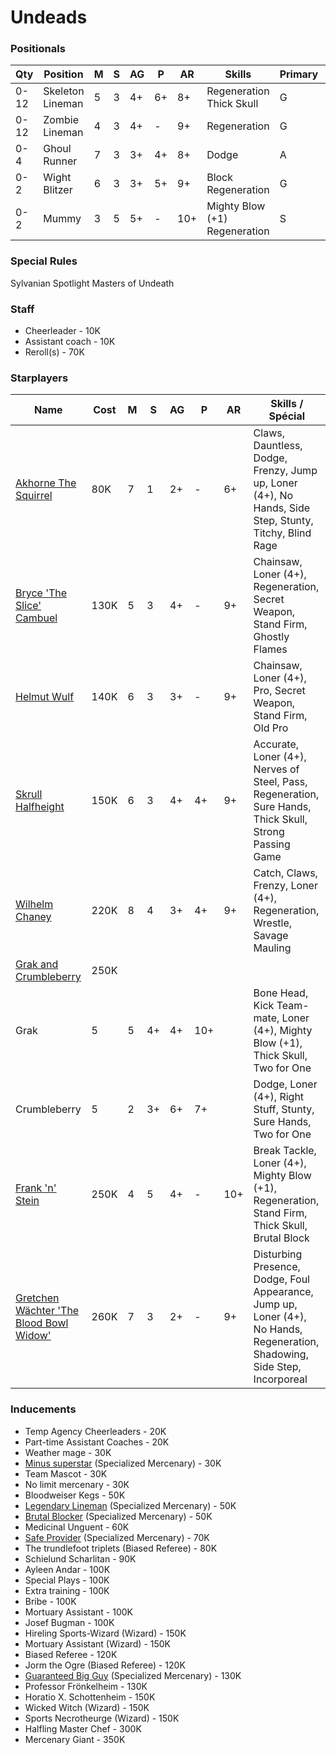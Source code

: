﻿# Undeads

### Positionals
| Qty  | Position         | M | S | AG | P | AR | Skills                               | Primary | Secondary | Cost |
| ---- | ---------------- | - | - | -- | - | -- | ------------------------------------ | ------- | --------- | ---- |
| 0-12 | Skeleton Lineman | 5 | 3 | 4+ | 6+ | 8+ | Regeneration<br>Thick Skull          | G       | A         | 40K  |
| 0-12 | Zombie Lineman   | 4 | 3 | 4+ | -  | 9+ | Regeneration                         | G       | A         | 40K  |
| 0-4  | Ghoul Runner     | 7 | 3 | 3+ | 4+ | 8+ | Dodge                               | A       | G P       | 75K  |
| 0-2  | Wight Blitzer    | 6 | 3 | 3+ | 5+ | 9+ | Block<br>Regeneration                 | G       | S A P     | 90K  |
| 0-2  | Mummy            | 3 | 5 | 5+ | -  | 10+ | Mighty Blow (+1)<br>Regeneration     | S       | A G       | 125K |

### Special Rules
Sylvanian Spotlight
Masters of Undeath

### Staff
* Cheerleader - 10K
* Assistant coach - 10K
* Reroll(s) - 70K

### Starplayers
| Name                            | Cost | M   | S   | AG  | P   | AR  | Skills / Spécial                                 |
| ------------------------------- | ---- | --- | --- | --- | --- | --- | ----------------------------------------------- |
| [Akhorne The Squirrel](../starplayers/Akhorne_The_Squirrel.md)            | 80K  | 7   | 1   | 2+  | -   | 6+  | Claws, Dauntless, Dodge, Frenzy, Jump up, Loner (4+), No Hands, Side Step, Stunty, Titchy, Blind Rage |
| [Bryce 'The Slice' Cambuel](../starplayers/Bryce_'The_Slice'_Cambuel.md)       | 130K | 5   | 3   | 4+  | -   | 9+  | Chainsaw, Loner (4+), Regeneration, Secret Weapon, Stand Firm, Ghostly Flames |
| [Helmut Wulf](../starplayers/Helmut_Wulf.md)                     | 140K | 6   | 3   | 3+  | -   | 9+  | Chainsaw, Loner (4+), Pro, Secret Weapon, Stand Firm, Old Pro |
| [Skrull Halfheight](../starplayers/Skrull_Halfheight.md)               | 150K | 6   | 3   | 4+  | 4+  | 9+  | Accurate, Loner (4+), Nerves of Steel, Pass, Regeneration, Sure Hands, Thick Skull, Strong Passing Game |
| [Wilhelm Chaney](../starplayers/Wilhelm_Chaney.md)                  | 220K | 8   | 4   | 3+  | 4+  | 9+  | Catch, Claws, Frenzy, Loner (4+), Regeneration, Wrestle, Savage Mauling |
| [Grak and Crumbleberry](../starplayers/Grak_and_Crumbleberry.md)           | 250K |      |     |     |     |     |                                                 |
| Grak                            | 5    | 5   | 4+  | 4+  | 10+ |     | Bone Head, Kick Team-mate, Loner (4+), Mighty Blow (+1), Thick Skull, Two for One |
| Crumbleberry                    | 5    | 2   | 3+  | 6+  | 7+  |     | Dodge, Loner (4+), Right Stuff, Stunty, Sure Hands, Two for One |
| [Frank 'n' Stein](../starplayers/Frank_'n'_Stein.md)                 | 250K | 4   | 5   | 4+  | -   | 10+ | Break Tackle, Loner (4+), Mighty Blow (+1), Regeneration, Stand Firm, Thick Skull, Brutal Block |
| [Gretchen Wächter 'The Blood Bowl Widow'](../starplayers/Gretchen_Wächter_'The_Blood_Bowl_Widow'.md) | 260K | 7 | 3   | 2+  | -   | 9+  | Disturbing Presence, Dodge, Foul Appearance, Jump up, Loner (4+), No Hands, Regeneration, Shadowing, Side Step, Incorporeal |

### Inducements
* Temp Agency Cheerleaders - 20K
* Part-time Assistant Coaches - 20K
* Weather mage - 30K
* [Minus superstar](../starplayers/Minus_superstar.md) (Specialized Mercenary) - 30K
* Team Mascot - 30K
* No limit mercenary - 30K
* Bloodweiser Kegs - 50K
* [Legendary Lineman](../starplayers/Legendary_Lineman.md) (Specialized Mercenary) - 50K
* [Brutal Blocker](../starplayers/Brutal_Blocker.md) (Specialized Mercenary) - 50K
* Medicinal Unguent - 60K
* [Safe Provider](../starplayers/Safe_Provider.md) (Specialized Mercenary) - 70K
* The trundlefoot triplets (Biased Referee) - 80K
* Schielund Scharlitan - 90K
* Ayleen Andar - 100K
* Special Plays - 100K
* Extra training - 100K
* Bribe - 100K
* Mortuary Assistant - 100K
* Josef Bugman - 100K
* Hireling Sports-Wizard (Wizard) - 150K
* Mortuary Assistant (Wizard) - 150K
* Biased Referee - 120K
* Jorm the Ogre (Biased Referee) - 120K
* [Guaranteed Big Guy](../starplayers/Guaranteed_Big_Guy.md) (Specialized Mercenary) - 130K
* Professor Frönkelheim - 130K
* Horatio X. Schottenheim - 150K
* Wicked Witch (Wizard) - 150K
* Sports Necrotheurge (Wizard) - 150K
* Halfling Master Chef - 300K
* Mercenary Giant - 350K